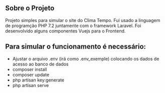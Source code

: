## Sobre o Projeto

Projeto simples para simular o site do Clima Tempo. Fui usado a linguagem de programção PHP 7.2 juntamente com o framework Laravel. Foi desenvolvido alguns componentes Vuejs para o Frontend. 

## Para simular o funcionamento é necessário:

- Ajustar o arquivo .env (irá como .env_exemple) colocando os dados de acesso ao banco de dados
- composer install
- composer update
- php artisan key:generate
- php artisan serve
